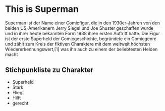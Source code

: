 # This is Superman
Superman ist der Name einer Comicfigur, die in den 1930er-Jahren von den beiden US-Amerikanern Jerry Siegel und Joe Shuster geschaffen wurde und in ihrer heute bekannten Form 1938 ihren ersten Auftritt hatte.
Die Figur ist der erste Superheld der Comicgeschichte, begründete ein Comicgenre und zählt zum Kreis der fiktiven Charaktere mit dem weltweit höchsten Wiedererkennungswert,[1] was ihn auch zu einem der beliebtesten Helden macht
## Stichpunkliste zu Charakter
* Superheld
* Stark
* Fliegt
* Hilft
* gerecht
